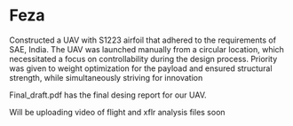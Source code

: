# Feza

Constructed a UAV with S1223 airfoil that adhered to the requirements of SAE, India. The UAV was launched manually
from a circular location, which necessitated a focus on controllability during the design process. Priority was given to weight
optimization for the payload and ensured structural strength, while simultaneously striving for innovation



Final_draft.pdf has the final desing report for our UAV. 



Will be uploading video of flight and xflr analysis files soon
